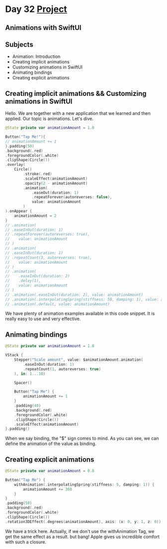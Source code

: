 # Day 32 <a href="https://github.com/devmehmetates/365-day-of-code/tree/main/SwiftUI/Projects/SwiftUIAnimations/SwiftUIAnimations"> Project </a>

## Animations with SwiftUI

## Subjects

+ Animation: Introduction
+ Creating implicit animations
+ Customizing animations in SwiftUI
+ Animating bindings
+ Creating explicit animations

## Creating implicit animations && Customizing animations in SwiftUI
Hello. We are together with a new application that we learned and then applied. Our topic is animations. Let's dive.

```swift
@State private var animationAmount = 1.0

Button("Tap Me!"){
// animationAmount += 1
}.padding(50)
.background(.red)
.foregroundColor(.white)
.clipShape(Circle())
.overlay(
    Circle()
        .stroke(.red)
        .scaleEffect(animationAmount)
        .opacity(2 - animationAmount)
        .animation(
            .easeOut(duration: 1)
            .repeatForever(autoreverses: false),
            value: animationAmount
        )
).onAppear {
    animationAmount = 2
}
// .animation(
// .easeInOut(duration: 1)
// .repeatForever(autoreverses: true),
//    value: animationAmount
// )
// .animation(
// .easeInOut(duration: 1)
// .repeatCount(3, autoreverses: true),
//    value: animationAmount
// )
// .animation(
//    .easeInOut(duration: 2)
//    .delay(1),
//    value: animationAmount
// )
// .animation(.easeInOut(duration: 2), value: animationAmount)
// .animation(.interpolatingSpring(stiffness: 50, damping: 1), value: animationAmount)
// .animation(.default, value: animationAmount)
```
We have plenty of animation examples available in this code snippet. It is really easy to use and very effective.

## Animating bindings
```swift
@State private var animationAmount = 1.0

VStack {
    Stepper("Scale amount", value: $animationAmount.animation(
        .easeInOut(duration: 1)
        .repeatCount(1, autoreverses: true)
    ), in: 1...10)

    Spacer()

    Button("Tap Me") {
        animationAmount += 1
    }
    .padding(40)
    .background(.red)
    .foregroundColor(.white)
    .clipShape(Circle())
    .scaleEffect(animationAmount)
}.padding()
```
When we say binding, the "$" sign comes to mind. As you can see, we can define the animation of the value as binding.

## Creating explicit animations
```swift
@State private var animationAmount = 0.0

Button("Tap Me") {
    withAnimation(.interpolatingSpring(stiffness: 5, damping: 1)) {
        animationAmount += 360
    }
}
.padding(50)
.background(.red)
.foregroundColor(.white)
.clipShape(Circle())
.rotation3DEffect(.degrees(animationAmount), axis: (x: 0, y: 1, z: 0))
```
We have a trick here. Actually, if we don't use the withAnimation Tag, we get the same effect as a result. but bang! Apple gives us incredible comfort with such a closure.
